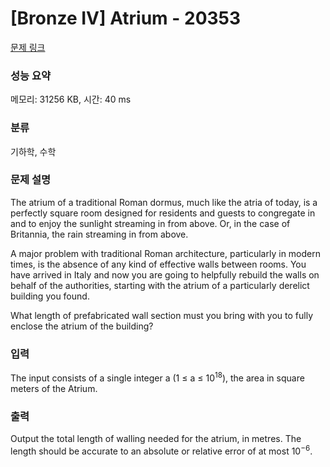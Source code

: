 # [Bronze IV] Atrium - 20353 

[문제 링크](https://www.acmicpc.net/problem/20353) 

### 성능 요약

메모리: 31256 KB, 시간: 40 ms

### 분류

기하학, 수학

### 문제 설명

<p>The atrium of a traditional Roman dormus, much like the atria of today, is a perfectly square room designed for residents and guests to congregate in and to enjoy the sunlight streaming in from above. Or, in the case of Britannia, the rain streaming in from above.</p>

<p>A major problem with traditional Roman architecture, particularly in modern times, is the absence of any kind of effective walls between rooms. You have arrived in Italy and now you are going to helpfully rebuild the walls on behalf of the authorities, starting with the atrium of a particularly derelict building you found.</p>

<p>What length of prefabricated wall section must you bring with you to fully enclose the atrium of the building?</p>

### 입력 

 <p>The input consists of a single integer a (1 ≤ a ≤ 10<sup>18</sup>), the area in square meters of the Atrium.</p>

### 출력 

 <p>Output the total length of walling needed for the atrium, in metres. The length should be accurate to an absolute or relative error of at most 10<sup>−6</sup>.</p>

